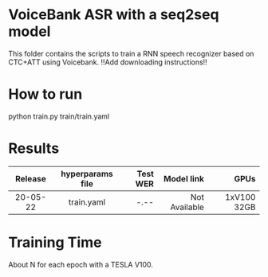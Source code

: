# VoiceBank ASR with a seq2seq model
This folder contains the scripts to train a RNN speech recognizer based on CTC+ATT
using Voicebank.
!!Add downloading instructions!!

# How to run
python train.py train/train.yaml

# Results

| Release | hyperparams file | Test WER | Model link | GPUs |
|:-------------:|:---------------------------:| -----:| -----:| --------:|
| 20-05-22 | train.yaml | -.-- | Not Available | 1xV100 32GB |


# Training Time
About N for each epoch with a TESLA V100.
